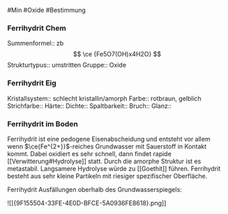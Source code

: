 #Min #Oxide #Bestimmung 


### Ferrihydrit Chem

Summenformel:: zb $$ \ce {Fe5O7(OH)x4H2O} $$
Strukturtypus:: umstritten
Gruppe:: Oxide


### Ferrihydrit Eig

Kristallsystem:: schlecht kristallin/amorph
Farbe:: rotbraun, gelblich
Strichfarbe:: 
Härte::
Dichte:: 
Spaltbarkeit:: 
Bruch:: 
Glanz:: 


### Ferrihydrit im Boden

Ferrihydrit ist eine pedogene Eisenabscheidung und entsteht vor allem wenn $\ce{Fe^{2+}}$-reiches Grundwasser mit Sauerstoff in Kontakt kommt. Dabei oxidiert es sehr schnell, dann findet rapide [[Verwitterung#Hydrolyse]] statt. Durch die amorphe Struktur ist es metastabil. Langsamere Hydrolyse würde zu [[Goethit]] führen. Ferrihydrit besteht aus sehr kleine Partikeln mit riesiger spezifischer Oberfläche.

Ferrihydrit Ausfällungen oberhalb des Grundwasserspiegels:

![[{9F155504-33FE-4E0D-BFCE-5A0936FE8618}.png]]
